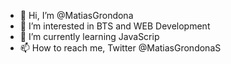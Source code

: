 - 👋 Hi, I’m @MatiasGrondona
- 👀 I’m interested in BTS and WEB Development
- 🌱 I’m currently learning JavaScrip
- 📫 How to reach me, Twitter @MatiasGrondonaS

<!---
MatiasGrondona/MatiasGrondona is a ✨ special ✨ repository because its `README.md` (this file) appears on your GitHub profile.
You can click the Preview link to take a look at your changes.
--->
